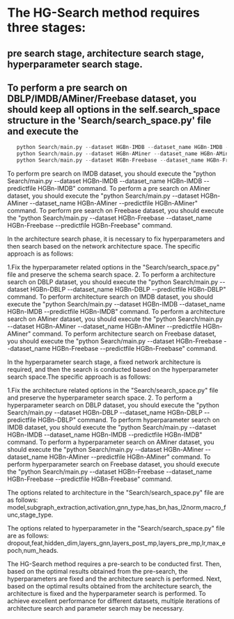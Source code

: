 # The HG-Search method requires three stages: 
## pre search stage, architecture search stage, hyperparameter search stage. 


## To perform a pre search on  DBLP/IMDB/AMiner/Freebase dataset, you should keep all options in the self.search_space structure in the 'Search/search_space.py' file and execute the 

```python Search/main.py --dataset HGBn-DBLP --dataset_name HGBn-DBLP --predictfile HGBn-DBLP
   python Search/main.py --dataset HGBn-IMDB --dataset_name HGBn-IMDB --predictfile HGBn-IMDB
   python Search/main.py --dataset HGBn-AMiner --dataset_name HGBn-AMiner --predictfile HGBn-AMiner
   python Search/main.py --dataset HGBn-Freebase --dataset_name HGBn-Freebase --predictfile HGBn-Freebase
```

To perform  pre search on  IMDB dataset, you should execute the "python Search/main.py --dataset HGBn-IMDB --dataset_name HGBn-IMDB --predictfile HGBn-IMDB" command. 
To perform a pre search on  AMiner dataset, you should execute the "python Search/main.py --dataset HGBn-AMiner --dataset_name HGBn-AMiner --predictfile HGBn-AMiner" command.
To perform  pre search on  Freebase dataset, you should execute the "python Search/main.py --dataset HGBn-Freebase --dataset_name HGBn-Freebase --predictfile HGBn-Freebase" command.


In the architecture search phase, it is necessary to fix hyperparameters and then search based on the network architecture space. The specific approach is as follows:

1.Fix the hyperparameter related options in the "Search/search_space.py" file and preserve the schema search space.
2.
To perform a architecture search on  DBLP dataset, you should execute the "python Search/main.py --dataset HGBn-DBLP --dataset_name HGBn-DBLP --predictfile HGBn-DBLP" command. 
To perform  architecture search on  IMDB dataset, you should execute the "python Search/main.py --dataset HGBn-IMDB --dataset_name HGBn-IMDB --predictfile HGBn-IMDB" command. 
To perform a architecture search on  AMiner dataset, you should execute the "python Search/main.py --dataset HGBn-AMiner --dataset_name HGBn-AMiner --predictfile HGBn-AMiner" command.
To perform  architecture search on  Freebase dataset, you should execute the "python Search/main.py --dataset HGBn-Freebase --dataset_name HGBn-Freebase --predictfile HGBn-Freebase" command.

In the hyperparameter search stage, a fixed network architecture is required, and then the search is conducted based on the hyperparameter search space.The specific approach is as follows:

1.Fix the architecture  related options in the "Search/search_space.py" file and preserve the hyperparameter search space.
2.
To perform a hyperparameter  search on  DBLP dataset, you should execute the "python Search/main.py --dataset HGBn-DBLP --dataset_name HGBn-DBLP --predictfile HGBn-DBLP" command. 
To perform  hyperparameter  search on  IMDB dataset, you should execute the "python Search/main.py --dataset HGBn-IMDB --dataset_name HGBn-IMDB --predictfile HGBn-IMDB" command. 
To perform a hyperparameter  search on  AMiner dataset, you should execute the "python Search/main.py --dataset HGBn-AMiner --dataset_name HGBn-AMiner --predictfile HGBn-AMiner" command.
To perform  hyperparameter  search on  Freebase dataset, you should execute the "python Search/main.py --dataset HGBn-Freebase --dataset_name HGBn-Freebase --predictfile HGBn-Freebase" command.

The options related to architecture in the "Search/search_space.py" file are as follows:
model,subgraph_extraction,activation,gnn_type,has_bn,has_l2norm,macro_func,stage_type.

The options related to hyperparameter in the "Search/search_space.py" file are as follows:
dropout,feat,hidden_dim,layers_gnn,layers_post_mp,layers_pre_mp,lr,max_epoch,num_heads.


The HG-Search method requires a pre-search to be conducted first. Then, based on the optimal results obtained from the pre-search, the hyperparameters are fixed and the architecture search is performed. Next, based on the optimal results obtained from the architecture search, the architecture is fixed and the hyperparameter search is performed. To achieve excellent performance for different datasets, multiple iterations of architecture search and parameter search may be necessary.

